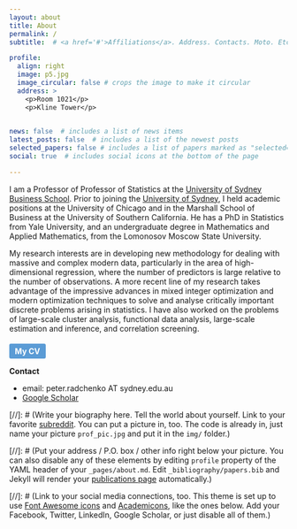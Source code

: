 ```yaml
---
layout: about
title: About
permalink: /
subtitle:  # <a href='#'>Affiliations</a>. Address. Contacts. Moto. Etc.

profile:
  align: right
  image: p5.jpg
  image_circular: false # crops the image to make it circular
  address: >
    <p>Room 1021</p>
    <p>Kline Tower</p>
    

news: false  # includes a list of news items
latest_posts: false  # includes a list of the newest posts
selected_papers: false # includes a list of papers marked as "selected={true}"
social: true  # includes social icons at the bottom of the page

---
```


I am a Professor of Professor of Statistics at the [University of Sydney Business School](https://www.sydney.edu.au/business/). Prior to joining the [University of Sydney](https://www.sydney.edu.au/), I held academic positions at the University of Chicago and in the Marshall School of Business at the University of Southern California. He has a PhD in Statistics from Yale University, and an undergraduate degree in Mathematics and Applied Mathematics, from the Lomonosov Moscow State University.



My research interests are in developing new methodology for dealing with massive and complex modern data, particularly in the area of high-dimensional regression, where the number of predictors is large relative to the number of observations. A more recent line of my research takes advantage of the impressive advances in mixed integer optimization and modern optimization techniques to solve and analyse critically important discrete problems arising in statistics.  I have also worked on the problems of large-scale cluster analysis, functional data analysis, large-scale estimation and inference, and correlation screening. 

<a href="assets/pdf/zhuoran_cv.pdf" target="_blank" style="display: inline-block; padding: 5px 10px; margin-top: 5px; font-weight: bold; font-size: 14px; text-decoration: none; background-color: #5a9bd5; color: white; border-radius: 3px;">My CV</a>

 


**Contact**

- email: peter.radchenko AT sydney.edu.au
- [Google Scholar](https://scholar.google.com/citations?user=DlnP7bEAAAAJ&hl=en)




[//]: # (Write your biography here. Tell the world about yourself. Link to your favorite [subreddit](http://reddit.com). You can put a picture in, too. The code is already in, just name your picture `prof_pic.jpg` and put it in the `img/` folder.)

[//]: # (Put your address / P.O. box / other info right below your picture. You can also disable any of these elements by editing `profile` property of the YAML header of your `_pages/about.md`. Edit `_bibliography/papers.bib` and Jekyll will render your [publications page](/al-folio/publications/) automatically.)

[//]: # (Link to your social media connections, too. This theme is set up to use [Font Awesome icons](http://fortawesome.github.io/Font-Awesome/) and [Academicons](https://jpswalsh.github.io/academicons/), like the ones below. Add your Facebook, Twitter, LinkedIn, Google Scholar, or just disable all of them.)
